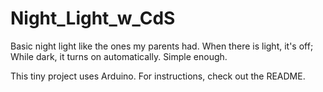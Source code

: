 # Night_Light_w_CdS
Basic night light like the ones my parents had. When there is light, it's off; While dark, it turns on automatically. Simple enough.

This tiny project uses Arduino. 
For instructions, check out the README.

